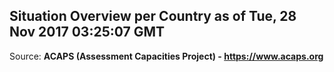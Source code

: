 ## Situation Overview per Country as of Tue, 28 Nov 2017 03:25:07 GMT

Source: **ACAPS (Assessment Capacities Project) - https://www.acaps.org**